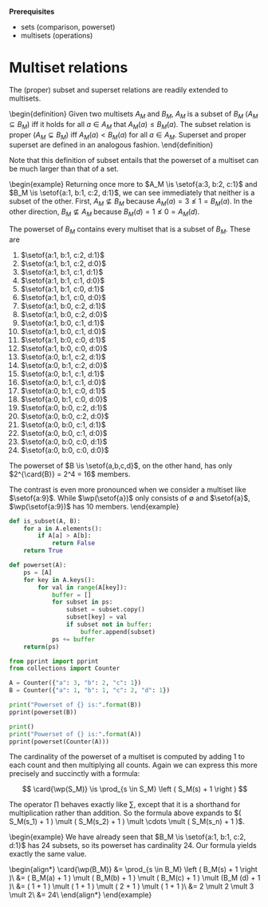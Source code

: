 **Prerequisites**

- sets (comparison, powerset)
- multisets (operations)

# Multiset relations

The (proper) subset and superset relations are readily extended to multisets.

\begin{definition}
    Given two multisets $A_M$ and $B_M$, $A_M$ is a subset of $B_M$ ($A_M \subseteq B_M$) iff it holds for all $a \in A_M$ that $A_M(a) \leq B_M(a)$.
    The subset relation is proper ($A_M \subsetneq B_M$) iff $A_M(a) < B_M(a)$ for all $a \in A_M$.
    Superset and proper superset are defined in an analogous fashion.
\end{definition}

Note that this definition of subset entails that the powerset of a multiset can be much larger than that of a set.

\begin{example}
Returning once more to $A_M \is \setof{a:3, b:2, c:1}$ and $B_M \is \setof{a:1, b:1, c:2, d:1}$, we can see immediately that neither is a subset of the other.
First, $A_M \not\subseteq B_M$ because $A_M(a) = 3 \not\leq 1 = B_M(a)$.
In the other direction, $B_M \not\subseteq A_M$ because $B_M(d) = 1 \not\leq 0 = A_M(d)$.

The powerset of $B_M$ contains every multiset that is a subset of $B_M$.
These are
<ol>
    <li>$\setof{a:1, b:1, c:2, d:1}$</li>
    <li>$\setof{a:1, b:1, c:2, d:0}$</li>
    <li>$\setof{a:1, b:1, c:1, d:1}$</li>
    <li>$\setof{a:1, b:1, c:1, d:0}$</li>
    <li>$\setof{a:1, b:1, c:0, d:1}$</li>
    <li>$\setof{a:1, b:1, c:0, d:0}$</li>
    <li>$\setof{a:1, b:0, c:2, d:1}$</li>
    <li>$\setof{a:1, b:0, c:2, d:0}$</li>
    <li>$\setof{a:1, b:0, c:1, d:1}$</li>
    <li>$\setof{a:1, b:0, c:1, d:0}$</li>
    <li>$\setof{a:1, b:0, c:0, d:1}$</li>
    <li>$\setof{a:1, b:0, c:0, d:0}$</li>
    <li>$\setof{a:0, b:1, c:2, d:1}$</li>
    <li>$\setof{a:0, b:1, c:2, d:0}$</li>
    <li>$\setof{a:0, b:1, c:1, d:1}$</li>
    <li>$\setof{a:0, b:1, c:1, d:0}$</li>
    <li>$\setof{a:0, b:1, c:0, d:1}$</li>
    <li>$\setof{a:0, b:1, c:0, d:0}$</li>
    <li>$\setof{a:0, b:0, c:2, d:1}$</li>
    <li>$\setof{a:0, b:0, c:2, d:0}$</li>
    <li>$\setof{a:0, b:0, c:1, d:1}$</li>
    <li>$\setof{a:0, b:0, c:1, d:0}$</li>
    <li>$\setof{a:0, b:0, c:0, d:1}$</li>
    <li>$\setof{a:0, b:0, c:0, d:0}$</li>
</ol>
The powerset of $B \is \setof{a,b,c,d}$, on the other hand, has only $2^{\card{B}} = 2^4 = 16$ members.

The contrast is even more pronounced when we consider a multiset like $\setof{a:9}$.
While $\wp(\setof{a})$ only consists of $\emptyset$ and $\setof{a}$, $\wp(\setof{a:9})$ has $10$ members.
\end{example}

```python
def is_subset(A, B):
    for a in A.elements():
        if A[a] > A[b]:
            return False
    return True

def powerset(A):
    ps = [A]
    for key in A.keys():
        for val in range(A[key]):
            buffer = []
            for subset in ps:
                subset = subset.copy()
                subset[key] = val
                if subset not in buffer:
                    buffer.append(subset)
            ps += buffer
    return(ps)

from pprint import pprint
from collections import Counter

A = Counter({"a": 3, "b": 2, "c": 1})
B = Counter({"a": 1, "b": 1, "c": 2, "d": 1})

print("Powerset of {} is:".format(B))
pprint(powerset(B))

print()
print("Powerset of {} is:".format(A))
pprint(powerset(Counter(A)))
```

The cardinality of the powerset of a multiset is computed by adding 1 to each count and then multiplying all counts.
Again we can express this more precisely and succinctly with a formula:

$$
    \card{\wp(S_M)} \is \prod_{s \in S_M} \left ( S_M(s) + 1 \right )
$$

The operator $\prod$ behaves exactly like $\sum$, except that it is a shorthand for multiplication rather than addition.
So the formula above expands to $( S_M(s_1) + 1 ) \mult ( S_M(s_2) + 1 ) \mult \cdots \mult ( S_M(s_n) + 1 )$.

\begin{example}
We have already seen that $B_M \is \setof{a:1, b:1, c:2, d:1}$ has 24 subsets, so its powerset has cardinality 24.
Our formula yields exactly the same value.

\begin{align*}
    \card{\wp(B_M)} &= \prod_{s \in B_M} \left ( B_M(s) + 1 \right )\\
                    &= ( B_M(a) + 1 ) \mult ( B_M(b) + 1 ) \mult ( B_M(c) + 1 ) \mult (B_M (d) + 1 )\\
                    &= ( 1 + 1 ) \mult ( 1 + 1 ) \mult ( 2 + 1 ) \mult ( 1 + 1 )\\
                    &= 2 \mult 2 \mult 3 \mult 2\\
                    &= 24\\
\end{align*}
\end{example}

